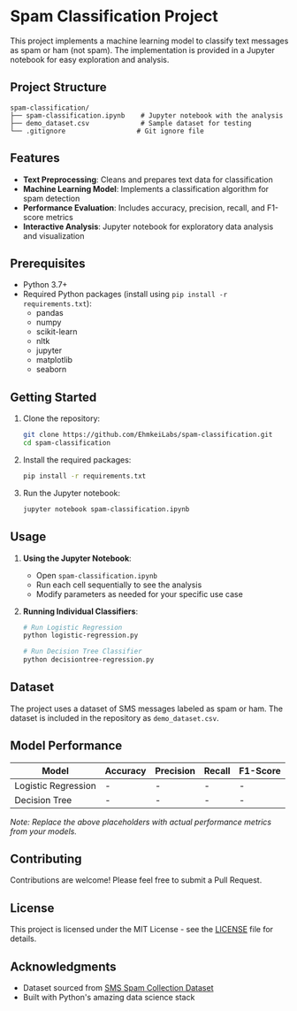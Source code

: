 # Spam Classification Project

This project implements a machine learning model to classify text messages as spam or ham (not spam). The implementation is provided in a Jupyter notebook for easy exploration and analysis.

## Project Structure

```
spam-classification/
├── spam-classification.ipynb    # Jupyter notebook with the analysis
├── demo_dataset.csv             # Sample dataset for testing
└── .gitignore                  # Git ignore file
```

## Features

- **Text Preprocessing**: Cleans and prepares text data for classification
- **Machine Learning Model**: Implements a classification algorithm for spam detection
- **Performance Evaluation**: Includes accuracy, precision, recall, and F1-score metrics
- **Interactive Analysis**: Jupyter notebook for exploratory data analysis and visualization

## Prerequisites

- Python 3.7+
- Required Python packages (install using `pip install -r requirements.txt`):
  - pandas
  - numpy
  - scikit-learn
  - nltk
  - jupyter
  - matplotlib
  - seaborn

## Getting Started

1. Clone the repository:
   ```bash
   git clone https://github.com/EhmkeiLabs/spam-classification.git
   cd spam-classification
   ```

2. Install the required packages:
   ```bash
   pip install -r requirements.txt
   ```

3. Run the Jupyter notebook:
   ```bash
   jupyter notebook spam-classification.ipynb
   ```

## Usage

1. **Using the Jupyter Notebook**:
   - Open `spam-classification.ipynb`
   - Run each cell sequentially to see the analysis
   - Modify parameters as needed for your specific use case

2. **Running Individual Classifiers**:
   ```bash
   # Run Logistic Regression
   python logistic-regression.py
   
   # Run Decision Tree Classifier
   python decisiontree-regression.py
   ```

## Dataset

The project uses a dataset of SMS messages labeled as spam or ham. The dataset is included in the repository as `demo_dataset.csv`.

## Model Performance

| Model | Accuracy | Precision | Recall | F1-Score |
|-------|----------|-----------|--------|----------|
| Logistic Regression | - | - | - | - |
| Decision Tree | - | - | - | - |

*Note: Replace the above placeholders with actual performance metrics from your models.*

## Contributing

Contributions are welcome! Please feel free to submit a Pull Request.

## License

This project is licensed under the MIT License - see the [LICENSE](LICENSE) file for details.

## Acknowledgments

- Dataset sourced from [SMS Spam Collection Dataset](https://www.kaggle.com/uciml/sms-spam-collection-dataset)
- Built with Python's amazing data science stack
